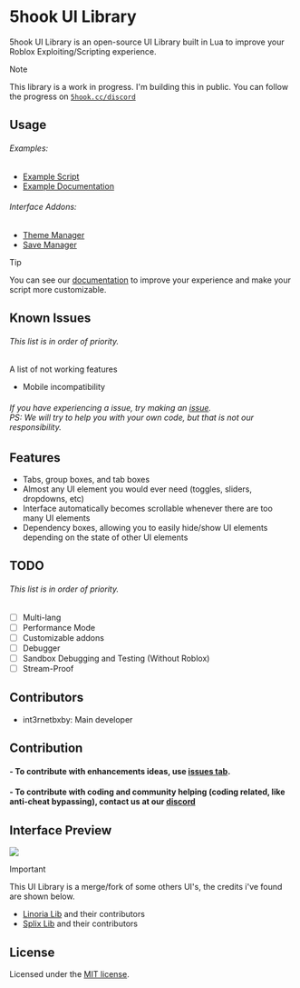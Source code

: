 # 5hook UI Library
5hook UI Library is an open-source UI Library built in Lua to improve your Roblox Exploiting/Scripting experience.

> [!NOTE]  
> This library is a work in progress. I'm building this in public. You can follow the progress on [`5hook.cc/discord`](https://5hook.cc/discord)

## Usage
###### Examples:
- [Example Script](script/docs/examples/Example.lua)
- [Example Documentation](script/docs/examples)

###### Interface Addons:
- [Theme Manager](script/addons/ThemeManager.lua)
- [Save Manager](script/addons/SaveManager.lua)

> [!TIP]
> You can see our [documentation](https://5hook.cc/docs) to improve your experience and make your script more customizable.

## Known Issues
###### This list is in order of priority.
A list of not working features

- Mobile incompatibility

###### If you have experiencing a issue, try making an [issue](https://github.com/fivehook/ui/issues).<br>PS: We will try to help you with your own code, but that is not our responsibility.

## Features
- Tabs, group boxes, and tab boxes
- Almost any UI element you would ever need (toggles, sliders, dropdowns, etc)
- Interface automatically becomes scrollable whenever there are too many UI elements
- Dependency boxes, allowing you to easily hide/show UI elements depending on the state of other UI elements

## TODO
###### This list is in order of priority.
- [ ] Multi-lang
- [ ] Performance Mode
- [ ] Customizable addons
- [ ] Debugger
- [ ] Sandbox Debugging and Testing (Without Roblox)
- [ ] Stream-Proof

## Contributors
- int3rnetbxby: Main developer

## Contribution
#### - To contribute with enhancements ideas, use [issues tab](https://github.com/fivehook/ui/issues).
#### - To contribute with coding and community helping (coding related, like anti-cheat bypassing), contact us at our [discord](https://5hook.cc/discord)

## Interface Preview
<img src="https://i.imgur.com/qs0Hqc6.png"/>

> [!IMPORTANT]  
> This UI Library is a merge/fork of some others UI's, the credits i've found are shown below.
> - [Linoria Lib](https://github.com/violin-suzutsuki/LinoriaLib) and their contributors
> - [Splix Lib](https://github.com/matas3535/SplixPrivateDrawingLibrary) and their contributors

## License
Licensed under the [MIT license](https://github.com/int3rnetbxby/5hook-lib/blob/main/LICENSE.md).
